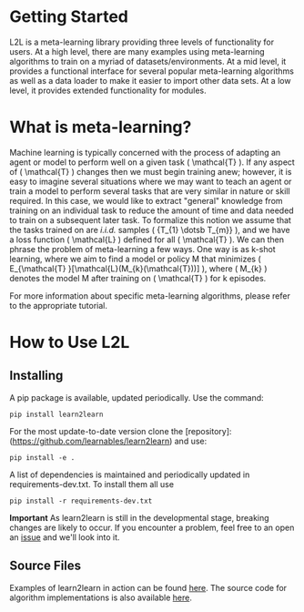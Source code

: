 # Getting Started

L2L is a meta-learning library providing three levels of functionality for users.
At a high level, there are many examples using meta-learning algorithms to train
on a myriad of datasets/environments. At a mid level, it provides a functional
interface for several popular meta-learning algorithms as well as a data loader
to make it easier to import other data sets. At a low level, it provides extended
functionality for modules.


# What is meta-learning?

Machine learning is typically concerned with the process of adapting an agent
or model to perform well on a given task \( \mathcal{T} \). If any aspect of \( \mathcal{T} \)
changes then we must begin training anew; however, it is easy to imagine several
situations where we may want to teach an agent or train a model to perform several
tasks that are very similar in nature or skill required. In this case, we would like
to extract "general" knowledge from training on an individual task to reduce the
amount of time and data needed to train on a subsequent later task. To formalize
this notion we assume that the tasks trained on are *i.i.d.* samples \( \{T_{1}
\dotsb T_{m}\} \), and we have a loss function \( \mathcal{L} \) defined for all \(
\mathcal{T} \). We can then phrase the problem of meta-learning a few ways. One way is
as k-shot learning, where we aim to find a model or policy M that minimizes \( E_{\mathcal{T}
}[\mathcal{L}(M_{k}(\mathcal{T}))] \), where \( M_{k} \) denotes the model M after training on
\( \mathcal{T} \) for k episodes.



For more information about specific meta-learning algorithms, please refer to the
appropriate tutorial.

# How to Use L2L
## Installing
A pip package is available, updated periodically. Use the command:

```pip install learn2learn```

For the most update-to-date version clone the [repository]:(https://github.com/learnables/learn2learn) and use:

```pip install -e .```

A list of dependencies is maintained and periodically updated in requirements-dev.txt. To install them all use 

```pip install -r requirements-dev.txt```

**Important** As learn2learn is still in the developmental stage, breaking changes are likely to occur. If you
encounter a problem, feel free to an open an [issue](https://github.com/learnables/learn2learn/issues) and we'll
look into it.

## Source Files
Examples of learn2learn in action can be found [here](https://github.com/learnables/learn2learn/tree/master/examples).
The source code for algorithm implementations is also available [here](https://github.com/learnables/learn2learn/tree/master/learn2learn/algorithms).

